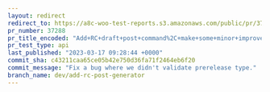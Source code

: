 ```yaml
---
layout: redirect
redirect_to: https://a8c-woo-test-reports.s3.amazonaws.com/public/pr/37288/api/index.html
pr_number: 37288
pr_title_encoded: "Add+RC+draft+post+command%2C+make+some+minor+improvements+to+beta+post+command"
pr_test_type: api
last_published: "2023-03-17 09:28:44 +0000"
commit_sha: c43211caa65ce05b42e750d36fa71f2464eb6f20
commit_message: "Fix a bug where we didn't validate prerelease type."
branch_name: dev/add-rc-post-generator
---
```


